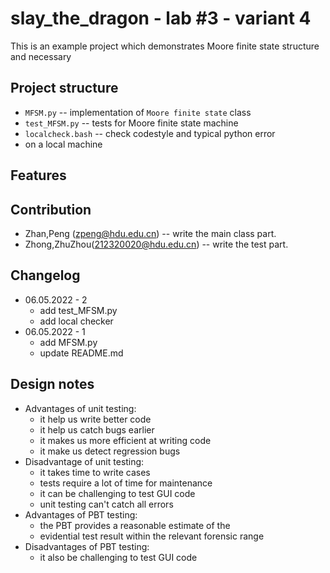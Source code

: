 # slay_the_dragon - lab #3 - variant 4

This is an example project which demonstrates Moore finite state structure and necessary

## Project structure

- `MFSM.py` -- implementation of `Moore finite state` class
- `test_MFSM.py` -- tests for Moore finite state machine
- `localcheck.bash` -- check codestyle and typical python error
- on a local machine

## Features

## Contribution

- Zhan,Peng (zpeng@hdu.edu.cn) -- write the main class part.
- Zhong,ZhuZhou(212320020@hdu.edu.cn) -- write the test part.

## Changelog

- 06.05.2022 - 2
  - add test_MFSM.py
  - add local checker
- 06.05.2022 - 1
  - add MFSM.py
  - update README.md

## Design notes

- Advantages of unit testing:
  - it help us write better code
  - it help us catch bugs earlier
  - it makes us more efficient at writing code
  - it make us detect regression bugs
- Disadvantage of unit testing:
  - it takes time to write cases
  - tests require a lot of time for maintenance
  - it can be challenging to test GUI code
  - unit testing can't catch all errors
- Advantages of PBT testing:
  - the PBT provides a reasonable estimate of the
  - evidential test result within the relevant forensic range
- Disadvantages of PBT testing:
  - it also be challenging to test GUI code
